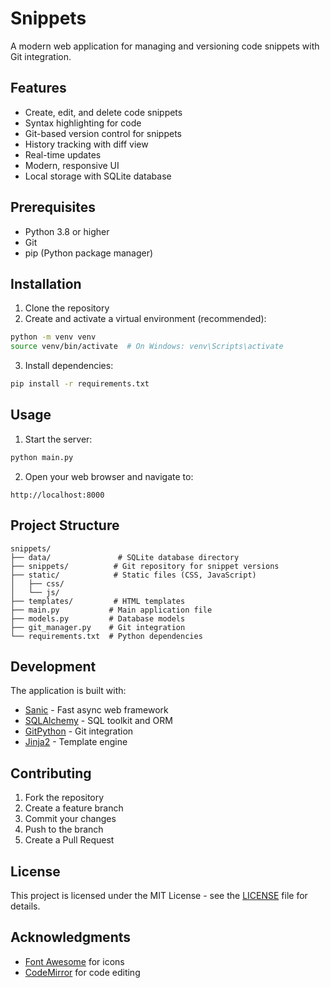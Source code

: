 # Snippets

A modern web application for managing and versioning code snippets with Git integration.

## Features

- Create, edit, and delete code snippets
- Syntax highlighting for code
- Git-based version control for snippets
- History tracking with diff view
- Real-time updates
- Modern, responsive UI
- Local storage with SQLite database

## Prerequisites

- Python 3.8 or higher
- Git
- pip (Python package manager)

## Installation

1. Clone the repository
2. Create and activate a virtual environment (recommended):
```bash
python -m venv venv
source venv/bin/activate  # On Windows: venv\Scripts\activate
```

3. Install dependencies:
```bash
pip install -r requirements.txt
```

## Usage

1. Start the server:
```bash
python main.py
```

2. Open your web browser and navigate to:
```
http://localhost:8000
```

## Project Structure

```
snippets/
├── data/               # SQLite database directory
├── snippets/          # Git repository for snippet versions
├── static/            # Static files (CSS, JavaScript)
│   ├── css/
│   └── js/
├── templates/         # HTML templates
├── main.py           # Main application file
├── models.py         # Database models
├── git_manager.py    # Git integration
└── requirements.txt  # Python dependencies
```

## Development

The application is built with:
- [Sanic](https://sanic.dev/) - Fast async web framework
- [SQLAlchemy](https://www.sqlalchemy.org/) - SQL toolkit and ORM
- [GitPython](https://gitpython.readthedocs.io/) - Git integration
- [Jinja2](https://jinja.palletsprojects.com/) - Template engine

## Contributing

1. Fork the repository
2. Create a feature branch
3. Commit your changes
4. Push to the branch
5. Create a Pull Request

## License

This project is licensed under the MIT License - see the [LICENSE](LICENSE) file for details.

## Acknowledgments

- [Font Awesome](https://fontawesome.com/) for icons
- [CodeMirror](https://codemirror.net/) for code editing 